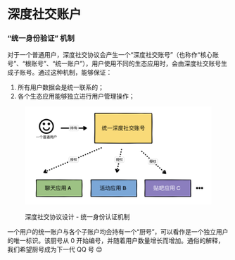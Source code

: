 # 深度社交账户

### “统一身份验证” 机制

对于一个普通用户，深度社交协议会产生一个“深度社交账号”（也称作“核心账号”、“根账号”、“统一账户”），用户使用不同的生态应用时，会由深度社交账号生成子账号。通过这种机制，能够保证：

1. 所有用户数据会是统一联系的；
2. 各个生态应用能够独立进行用户管理操作；

<figure><img src="../../.gitbook/assets/image (3).png" alt=""><figcaption><p>深度社交协议设计 - 统一身份认证机制</p></figcaption></figure>

一个用户的统一账户与各个子账户均会持有一个“厨号”，可以看作是一个独立用户的唯一标识。该厨号从 0 开始编号，并随着用户数量增长而增加。通俗的解释，我们希望厨号成为下一代 QQ 号 😊



